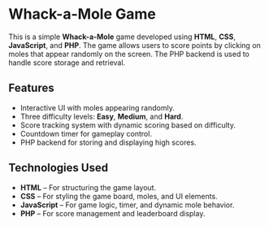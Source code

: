 <h1>Whack-a-Mole Game</h1>

<p>This is a simple <b>Whack-a-Mole</b> game developed using <b>HTML</b>, <b>CSS</b>, <b>JavaScript</b>, and <b>PHP</b>. The game allows users to score points by clicking on moles that appear randomly on the screen. The PHP backend is used to handle score storage and retrieval.</p>

<h2>Features</h2>
<ul>
  <li> Interactive UI with moles appearing randomly.</li>
  <li> Three difficulty levels: <b>Easy</b>, <b>Medium</b>, and <b>Hard</b>.</li>
  <li> Score tracking system with dynamic scoring based on difficulty.</li>
  <li> Countdown timer for gameplay control.</li>
  <li> PHP backend for storing and displaying high scores.</li>
</ul>

<h2>Technologies Used</h2>
<ul>
  <li><b>HTML</b> – For structuring the game layout.</li>
  <li><b>CSS</b> – For styling the game board, moles, and UI elements.</li>
  <li><b>JavaScript</b> – For game logic, timer, and dynamic mole behavior.</li>
  <li><b>PHP</b> – For score management and leaderboard display.</li>
</ul>
